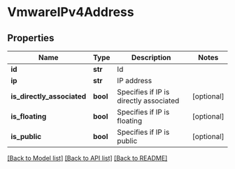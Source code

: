 # VmwareIPv4Address

## Properties
Name | Type | Description | Notes
------------ | ------------- | ------------- | -------------
**id** | **str** | Id | 
**ip** | **str** | IP address | 
**is_directly_associated** | **bool** | Specifies if IP is directly associated | [optional] 
**is_floating** | **bool** | Specifies if IP is floating | [optional] 
**is_public** | **bool** | Specifies if IP is public | [optional] 

[[Back to Model list]](../README.md#documentation-for-models) [[Back to API list]](../README.md#documentation-for-api-endpoints) [[Back to README]](../README.md)


